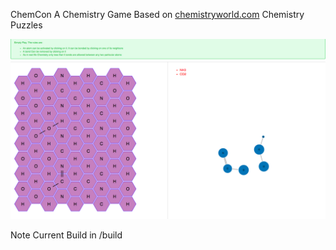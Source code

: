 ChemCon
A Chemistry Game Based on [chemistryworld.com](chemistryworld.com) Chemistry Puzzles
 
![Home](/img/home.png)
 
Note Current Build in /build